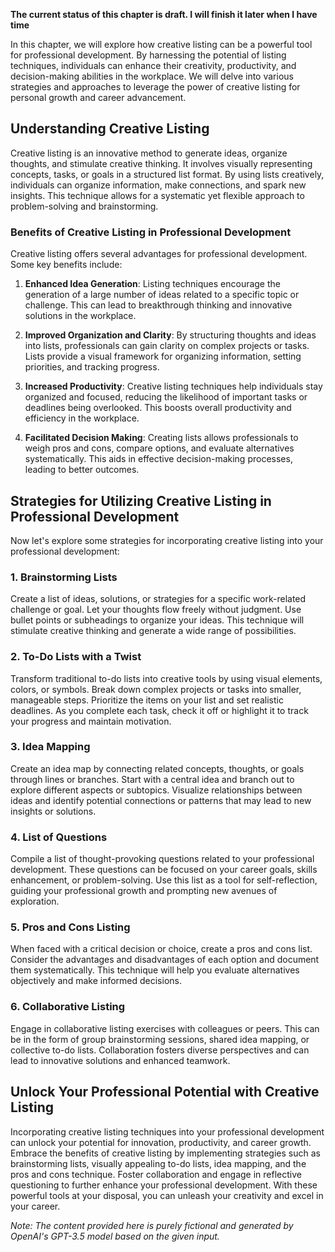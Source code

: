 **The current status of this chapter is draft. I will finish it later when I have time**

In this chapter, we will explore how creative listing can be a powerful tool for professional development. By harnessing the potential of listing techniques, individuals can enhance their creativity, productivity, and decision-making abilities in the workplace. We will delve into various strategies and approaches to leverage the power of creative listing for personal growth and career advancement.

Understanding Creative Listing
------------------------------

Creative listing is an innovative method to generate ideas, organize thoughts, and stimulate creative thinking. It involves visually representing concepts, tasks, or goals in a structured list format. By using lists creatively, individuals can organize information, make connections, and spark new insights. This technique allows for a systematic yet flexible approach to problem-solving and brainstorming.

### Benefits of Creative Listing in Professional Development

Creative listing offers several advantages for professional development. Some key benefits include:

1. **Enhanced Idea Generation**: Listing techniques encourage the generation of a large number of ideas related to a specific topic or challenge. This can lead to breakthrough thinking and innovative solutions in the workplace.

2. **Improved Organization and Clarity**: By structuring thoughts and ideas into lists, professionals can gain clarity on complex projects or tasks. Lists provide a visual framework for organizing information, setting priorities, and tracking progress.

3. **Increased Productivity**: Creative listing techniques help individuals stay organized and focused, reducing the likelihood of important tasks or deadlines being overlooked. This boosts overall productivity and efficiency in the workplace.

4. **Facilitated Decision Making**: Creating lists allows professionals to weigh pros and cons, compare options, and evaluate alternatives systematically. This aids in effective decision-making processes, leading to better outcomes.

Strategies for Utilizing Creative Listing in Professional Development
---------------------------------------------------------------------

Now let's explore some strategies for incorporating creative listing into your professional development:

### 1. **Brainstorming Lists**

Create a list of ideas, solutions, or strategies for a specific work-related challenge or goal. Let your thoughts flow freely without judgment. Use bullet points or subheadings to organize your ideas. This technique will stimulate creative thinking and generate a wide range of possibilities.

### 2. **To-Do Lists with a Twist**

Transform traditional to-do lists into creative tools by using visual elements, colors, or symbols. Break down complex projects or tasks into smaller, manageable steps. Prioritize the items on your list and set realistic deadlines. As you complete each task, check it off or highlight it to track your progress and maintain motivation.

### 3. **Idea Mapping**

Create an idea map by connecting related concepts, thoughts, or goals through lines or branches. Start with a central idea and branch out to explore different aspects or subtopics. Visualize relationships between ideas and identify potential connections or patterns that may lead to new insights or solutions.

### 4. **List of Questions**

Compile a list of thought-provoking questions related to your professional development. These questions can be focused on your career goals, skills enhancement, or problem-solving. Use this list as a tool for self-reflection, guiding your professional growth and prompting new avenues of exploration.

### 5. **Pros and Cons Listing**

When faced with a critical decision or choice, create a pros and cons list. Consider the advantages and disadvantages of each option and document them systematically. This technique will help you evaluate alternatives objectively and make informed decisions.

### 6. **Collaborative Listing**

Engage in collaborative listing exercises with colleagues or peers. This can be in the form of group brainstorming sessions, shared idea mapping, or collective to-do lists. Collaboration fosters diverse perspectives and can lead to innovative solutions and enhanced teamwork.

Unlock Your Professional Potential with Creative Listing
--------------------------------------------------------

Incorporating creative listing techniques into your professional development can unlock your potential for innovation, productivity, and career growth. Embrace the benefits of creative listing by implementing strategies such as brainstorming lists, visually appealing to-do lists, idea mapping, and the pros and cons technique. Foster collaboration and engage in reflective questioning to further enhance your professional development. With these powerful tools at your disposal, you can unleash your creativity and excel in your career.

*Note: The content provided here is purely fictional and generated by OpenAI's GPT-3.5 model based on the given input.*
